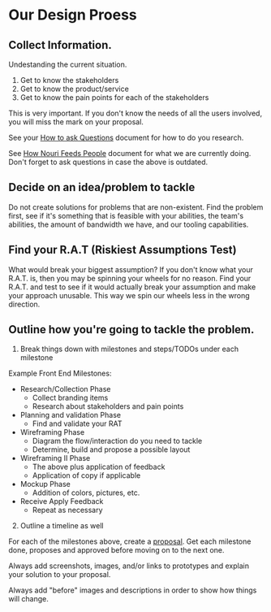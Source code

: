 # Our Design Proess

## Collect Information.

Undestanding the current situation.

1. Get to know the stakeholders
2. Get to know the product/service
3. Get to know the pain points for each of the stakeholders

This is very important. If you don't know the needs of all the users involved, you will miss the mark on your proposal.

See your [How to ask Questions](../Getting-Started/how_to_ask_questions.md) document for how to do you research.

See [How Nouri Feeds People](../How%20Nouri_Feeds_People.md) document for what we are currently doing. Don't forget to ask questions in case the above is outdated.

## Decide on an idea/problem to tackle
Do not create solutions for problems that are non-existent. Find the problem first, see if it's something that is feasible with your abilities, the team's abilities, the amount of bandwidth we have, and our tooling capabilities.

## Find your R.A.T (Riskiest Assumptions Test)
What would break your biggest assumption? If you don't know what your R.A.T. is, then you may be spinning your wheels for no reason. Find your R.A.T. and test to see if it would actually break your assumption and make your approach unusable. This way we spin our wheels less in the wrong direction.

## Outline how you're going to tackle the problem.
1. Break things down with milestones and steps/TODOs under each milestone

Example Front End Milestones:
- Research/Collection Phase
  - Collect branding items
  - Research about stakeholders and pain points
- Planning and validation Phase
  - Find and validate your RAT
- Wireframing Phase
  - Diagram the flow/interaction do you need to tackle
  - Determine, build and propose a possible layout
- Wireframing II Phase
  - The above plus application of feedback
  - Application of copy if applicable
- Mockup Phase
  - Addition of colors, pictures, etc.
- Receive Apply Feedback
  - Repeat as necessary

2. Outline a timeline as well

For each of the milestones above, create a [proposal](../Getting-Started/06_How_to_Submit_Proposals.md). Get each milestone done, proposes and approved before moving on to the next one.

Always add screenshots, images, and/or links to prototypes and explain your solution to your proposal.

Always add "before" images and descriptions in order to show how things will change.